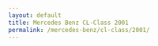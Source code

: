 ```yaml
---
layout: default
title: Mercedes Benz CL-Class 2001
permalink: /mercedes-benz/cl-class/2001/
---
```

